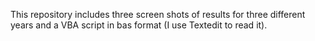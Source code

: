 This repository includes three screen shots of results for three different years and a VBA script in bas format (I use Textedit to read it).

